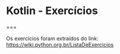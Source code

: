# Kotlin - Exercícios
===

Os exercícios foram extraídos do link: https://wiki.python.org.br/ListaDeExercicios